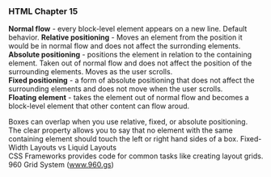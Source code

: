 ### HTML Chapter 15

<b>Normal flow</b> - every block-level element appears on a new line. Default behavior.
<b>Relative positioning</b> - Moves an element from the position it would be in normal flow and does not affect the surronding elements.  
<b>Absolute positioning</b> - positions the element in relation to the containing element. Taken out of normal flow and does not affect the position of the surrounding elements. Moves as the user scrolls.  
<b>Fixed positioning</b> - a form of absolute positioning that does not affect the surrounding elements and does not move when the user scrolls.  
<b>Floating element</b> - takes the element out of normal flow and becomes a block-level element that other content can flow aroud.  

Boxes can overlap when you use relative, fixed, or absolute positioning.  
The clear property allows you to say that no element with the same containing element should touch the left or right hand sides of a box.
Fixed-Width Layouts vs Liquid Layouts  
CSS Frameworks provides code for common tasks like creating layout grids.  
960 Grid System (www.960.gs)  
